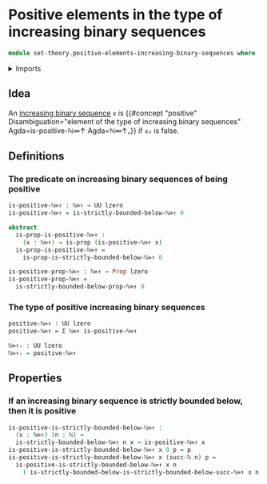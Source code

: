 # Positive elements in the type of increasing binary sequences

```agda
module set-theory.positive-elements-increasing-binary-sequences where
```

<details><summary>Imports</summary>

```agda
open import elementary-number-theory.inequality-natural-numbers
open import elementary-number-theory.natural-numbers

open import foundation.booleans
open import foundation.constant-maps
open import foundation.decidable-propositions
open import foundation.decidable-types
open import foundation.dependent-pair-types
open import foundation.equality-dependent-pair-types
open import foundation.function-types
open import foundation.homotopies
open import foundation.inequality-booleans
open import foundation.inhabited-types
open import foundation.negation
open import foundation.propositional-truncations
open import foundation.propositions
open import foundation.universe-levels

open import foundation-core.identity-types

open import set-theory.increasing-binary-sequences
open import set-theory.strict-lower-bounds-increasing-binary-sequences
```

</details>

## Idea

An [increasing binary sequence](set-theory.increasing-binary-sequences.md) `x`
is
{{#concept "positive" Disambiguation="element of the type of increasing binary sequences" Agda=is-positive-ℕ∞↑ Agda=ℕ∞↑₊}}
if `x₀` is false.

## Definitions

### The predicate on increasing binary sequences of being positive

```agda
is-positive-ℕ∞↑ : ℕ∞↑ → UU lzero
is-positive-ℕ∞↑ = is-strictly-bounded-below-ℕ∞↑ 0

abstract
  is-prop-is-positive-ℕ∞↑ :
    (x : ℕ∞↑) → is-prop (is-positive-ℕ∞↑ x)
  is-prop-is-positive-ℕ∞↑ =
    is-prop-is-strictly-bounded-below-ℕ∞↑ 0

is-positive-prop-ℕ∞↑ : ℕ∞↑ → Prop lzero
is-positive-prop-ℕ∞↑ =
  is-strictly-bounded-below-prop-ℕ∞↑ 0
```

### The type of positive increasing binary sequences

```agda
positive-ℕ∞↑ : UU lzero
positive-ℕ∞↑ = Σ ℕ∞↑ is-positive-ℕ∞↑

ℕ∞↑₊ : UU lzero
ℕ∞↑₊ = positive-ℕ∞↑
```

## Properties

### If an increasing binary sequence is strictly bounded below, then it is positive

```agda
is-positive-is-strictly-bounded-below-ℕ∞↑ :
  (x : ℕ∞↑) (n : ℕ) →
  is-strictly-bounded-below-ℕ∞↑ n x → is-positive-ℕ∞↑ x
is-positive-is-strictly-bounded-below-ℕ∞↑ x 0 p = p
is-positive-is-strictly-bounded-below-ℕ∞↑ x (succ-ℕ n) p =
  is-positive-is-strictly-bounded-below-ℕ∞↑ x n
    ( is-strictly-bounded-below-is-strictly-bounded-below-succ-ℕ∞↑ x n p)
```
